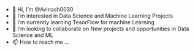 - 👋 Hi, I’m @Avinash0030
- 👀 I’m interested in Data Science and Machine Learning Projects
- 🌱 I’m currently learning TesorFlow for machine Learning
- 💞️ I’m looking to collaborate on New projects and opportunities in Data Science and ML
- 📫 How to reach me ...

<!---
Avinash0030/Avinash0030 is a ✨ special ✨ repository because its `README.md` (this file) appears on your GitHub profile.
You can click the Preview link to take a look at your changes.
--->

